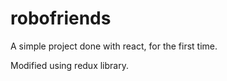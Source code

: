 # robofriends
A simple project done with react, for the first time.


Modified using redux library.
